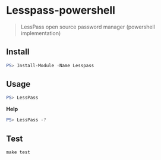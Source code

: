 # Lesspass-powershell

> LessPass open source password manager (powershell implementation)

## Install

```powershell
PS> Install-Module -Name Lesspass
```

## Usage

```powershell
PS> LessPass
```

**Help**

```powershell
PS> LessPass -?
```

## Test

```make
make test
```